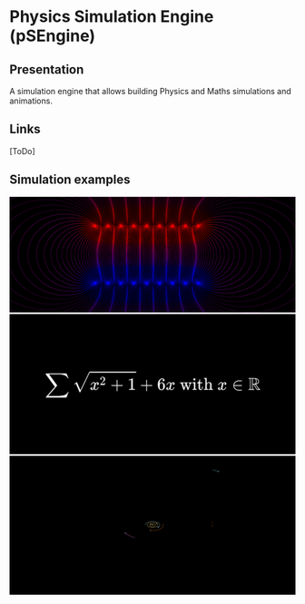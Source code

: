 # Physics Simulation Engine (pSEngine)
## Presentation
A simulation engine that allows building Physics and Maths simulations and animations. 

## Links
[ToDo]

## Simulation examples
![An example of an Electric field using pSEngine](imgs/example_electric_field.png)
![You can also draw and animation TeX code using pSEngine](imgs/example_tex_drawing.png)
![A simulation of the Solar System with real distances using pSEngine](imgs/example_solar_system.png)
